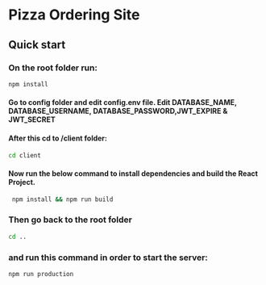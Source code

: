 # Pizza Ordering Site

## Quick start

### On the root folder run:
```bash
npm install
```
#### Go to config folder and edit config.env file. Edit DATABASE_NAME, DATABASE_USERNAME, DATABASE_PASSWORD,JWT_EXPIRE & JWT_SECRET
#### After this cd to /client folder:
```bash
cd client
```
#### Now run the below command to install dependencies and build the React Project.
```bash
 npm install && npm run build
 ```

### Then go back to the root folder
```bash
cd ..
```
 ### and run this command in order to start the server:
 ```bash
npm run production
```
